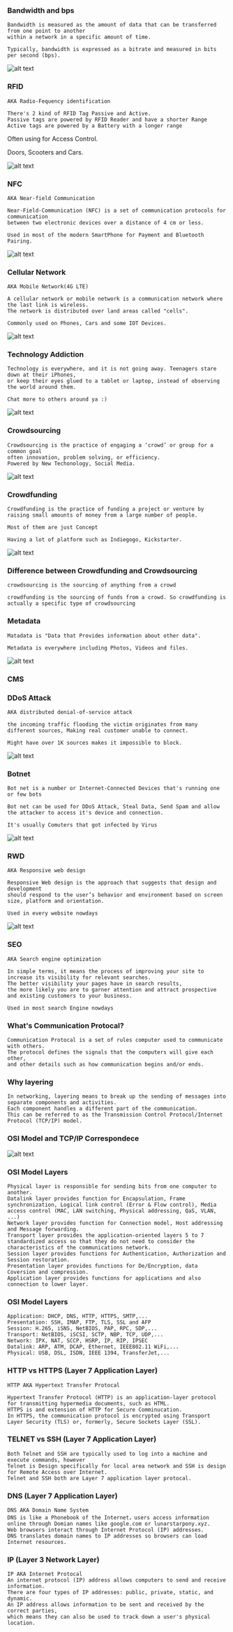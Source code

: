 ### Bandwidth and bps
    
    Bandwidth is measured as the amount of data that can be transferred from one point to another 
    within a network in a specific amount of time.
    
    Typically, bandwidth is expressed as a bitrate and measured in bits per second (bps).
    
![alt text](https://www.lifewire.com/thmb/Xn0qPM47NVxQNgw44piMWA1SaG0=/1550x1033/filters:fill(auto,1)/what-is-bandwidth-26258091-957d0a321cbe4b09b05b4b211b7e7e6b.png)

### RFID
    AKA Radio-Fequency identification
    
    There's 2 kind of RFID Tag Passive and Active.
    Passive tags are powered by RFID Reader and have a shorter Range
    Active tags are powered by a Battery with a longer range
    
   Often using for Access Control.
   
   Doors, Scooters and Cars.
   
![alt text](https://ae01.alicdn.com/kf/H17b7013e7c34456885ce1422eb844df32/Door-RF-Card-Password-Keyboard-Access-Control-System-Device-Machine-Security-125Khz-RFID-Proximity-Entry-Door.jpg_Q90.jpg_.webp)
    
    

### NFC 
    AKA Near-field Communication
    
    Near-Field-Communication (NFC) is a set of communication protocols for communication 
    between two electronic devices over a distance of 4 cm or less.
    
    Used in most of the modern SmartPhone for Payment and Bluetooth Pairing.
    
![alt text](https://www.konstantinfo.com/blog/wp-content/uploads/2019/07/top-nfc-payment-apps.png)

### Cellular Network

    AKA Mobile Network(4G LTE)

    A cellular network or mobile network is a communication network where the last link is wireless.
    The network is distributed over land areas called "cells".
    
    Commonly used on Phones, Cars and some IOT Devices.

![alt text](https://www.researchgate.net/profile/Vassilios_Vassilakis/publication/303590469/figure/fig2/AS:366680690708483@1464434897692/A-Software-Defined-Cellular-Network-Architecture.png)

### Technology Addiction

    Technology is everywhere, and it is not going away. Teenagers stare down at their iPhones, 
    or keep their eyes glued to a tablet or laptop, instead of observing the world around them.
    
    Chat more to others around ya :)
    
![alt text](https://www.coraservices.org/wp-content/uploads/2018/08/Technology-Addiction.jpg)
### Crowdsourcing

    Crowdsourcing is the practice of engaging a ‘crowd’ or group for a common goal
    often innovation, problem solving, or efficiency.
    Powered by New Techonology, Social Media.
    
![alt text](https://www.clickworker.de/wp-content/uploads/2018/03/crowdsourcing-entwicklung.jpg)

### Crowdfunding
    
    Crowdfunding is the practice of funding a project or venture by 
    raising small amounts of money from a large number of people.
    
    Most of them are just Concept
    
    Having a lot of platform such as Indiegogo, Kickstarter.
    
![alt text](https://flexibilian.com/wp-content/uploads/2016/08/cfplatforms.jpg)

### Difference between Crowdfunding and Crowdsourcing

    crowdsourcing is the sourcing of anything from a crowd
    
    crowdfunding is the sourcing of funds from a crowd. So crowdfunding is actually a specific type of crowdsourcing
    
### Metadata

    Matadata is "Data that Provides information about other data".
    
    Metadata is everywhere including Photos, Videos and files.
    
![alt text](https://www.crossref.org/images/education/metadata-users-uses.png)

### CMS


### DDoS Attack
    
    AKA distributed denial-of-service attack
    
    the incoming traffic flooding the victim originates from many different sources, Making real customer unable to connect.
    
    Might have over 1K sources makes it impossible to block.
    
![alt text](https://thekernel.ru/wp-content/uploads/2018/04/attack1.png)

### Botnet

    Bot net is a number or Internet-Connected Devices that's running one or few bots
    
    Bot net can be used for DDoS Attack, Steal Data, Send Spam and allow the attacker to access it's device and connection.
    
    It's usually Comuters that got infected by Virus
    
![alt text](https://blog.emsisoft.com/wp-content/uploads/2017/05/botnets_infographic-1.png)    

### RWD
 
    AKA Responsive web design
    
    Responsive Web design is the approach that suggests that design and development 
    should respond to the user’s behavior and environment based on screen size, platform and orientation.
    
    Used in every website nowdays
    
![alt text](https://cdn.shortpixel.ai/client/q_glossy,ret_img/https://www.atilus.com/wp-content/uploads/2018/01/resposive_web_design_img.png)

### SEO

    AKA Search engine optimization
    
    In simple terms, it means the process of improving your site to increase its visibility for relevant searches. 
    The better visibility your pages have in search results, 
    the more likely you are to garner attention and attract prospective and existing customers to your business.
    
    Used in most search Engine nowdays
    
### What's Communication Protocal?

    Communication Protocal is a set of rules computer used to communicate with others.
    The protocol defines the signals that the computers will give each other, 
    and other details such as how communication begins and/or ends.
    
### Why layering

    In networking, layering means to break up the sending of messages into separate components and activities.
    Each component handles a different part of the communication. 
    This can be referred to as the Transmission Control Protocol/Internet Protocol (TCP/IP) model.
    
### OSI Model and TCP/IP Correspondece

![alt text](https://www.guru99.com/images/1/092119_0729_LayersofOSI3.png)

### OSI Model Layers

    Physical layer is responsible for sending bits from one computer to another.
    Datalink layer provides function for Encapsulation, Frame synchronization, Logical link control (Error & Flow control), Media access control (MAC, LAN switching, Physical addressing, QaS, VLAN, ...)
	Network layer provides function for Connection model, Host addressing and Message forwarding. 
	Transport layer provides the application-oriented layers 5 to 7 standardized access so that they do not need to consider the characteristics of the communications network.
    Session layer provides functions for Authentication, Authorization and Session restoration.
    Presentation layer provides functions for De/Encryption, data Coversion and compression.
    Application layer provides functions for applications and also connection to lower layer.

    
### OSI Model Layers

    Application: DHCP, DNS, HTTP, HTTPS, SMTP,... 
    Presentation: SSH, IMAP, FTP, TLS, SSL and AFP
    Session: H.265, iSNS, NetBIOS, PAP, RPC, SDP,...
    Transport: NetBIOS, iSCSI, SCTP, NBP, TCP, UDP,...
    Network: IPX, NAT, SCCP, HSRP, IP, RIP, IPSEC
    Datalink: ARP, ATM, DCAP, Ethernet, IEEE802.11 WiFi,...
    Physical: USB, DSL, ISDN, IEEE 1394, TransferJet,...

### HTTP vs HTTPS (Layer 7 Application Layer)

    HTTP AKA Hypertext Transfer Protocal
	
	Hypertext Transfer Protocol (HTTP) is an application-layer protocol for transmitting hypermedia documents, such as HTML.
    HTTPS is and extension of HTTP for Secure Comminucation.
	In HTTPS, the communication protocol is encrypted using Transport Layer Security (TLS) or, formerly, Secure Sockets Layer (SSL). 
	
### TELNET vs SSH (Layer 7 Application Layer)

    Both Telnet and SSH are typically used to log into a machine and execute commands, however
	Telnet is Design specifically for local area network and SSH is design for Remote Access over Internet.
	Telnet and SSH both are Layer 7 application layer protocal.
	
### DNS (Layer 7 Application Layer)
   
    DNS AKA Domain Name System
	DNS is like a Phonebook of the Internet，users access information online through Domian names like google.com or lunarstarpony.xyz.
	Web browsers interact through Internet Protocol (IP) addresses. 
	DNS translates domain names to IP addresses so browsers can load Internet resources.
	
### IP (Layer 3 Network Layer)

    IP AKA Internet Protocal
	An internet protocol (IP) address allows computers to send and receive information.
	There are four types of IP addresses: public, private, static, and dynamic.
	An IP address allows information to be sent and received by the correct parties, 
	which means they can also be used to track down a user's physical location.